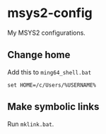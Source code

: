 # msys2-config
My MSYS2 configurations.

## Change home
Add this to `ming64_shell.bat`
```
set HOME=/c/Users/%USERNAME%
```
## Make symbolic links
Run `mklink.bat`.
